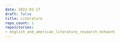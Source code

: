 ```yaml
---
date: 2022-03-17
draft: false
title: Literature
repo_count: 1
repositories:
- english_and_american_literature_research_network
---
```



